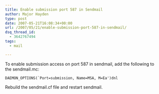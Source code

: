 ```yaml
---
title: Enable submission port 587 in Sendmail
author: Major Hayden
type: post
date: 2007-05-21T16:08:34+00:00
url: /2007/05/21/enable-submission-port-587-in-sendmail/
dsq_thread_id:
  - 3642767494
tags:
  - mail

---
```

To enable submission access on port 587 in sendmail, add the following to the sendmail.mc:

``DAEMON_OPTIONS(`Port=submission, Name=MSA, M=Ea')dnl``

Rebuild the sendmail.cf file and restart sendmail.